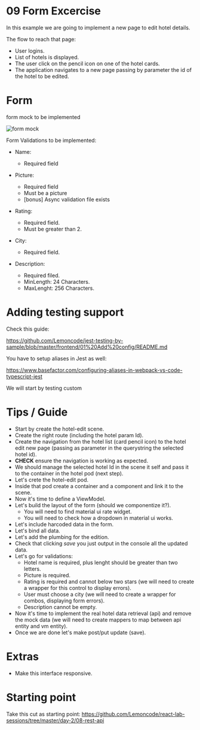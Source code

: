 # 09 Form Excercise

In this example we are going to implement a new page to edit hotel details.

The flow to reach that page:
  - User logins.
  - List of hotels is displayed.
  - The user click on the pencil icon on one of the hotel cards.
  - The application navigates to a new page passing by parameter the id of the hotel to be edited.

# Form

form mock to be implemented

![form mock](./content/form-mock.png)

Form Validations to be implemented:

- Name:
   - Required field
  
- Picture:
   - Required field
   - Must be a picture
   - [bonus] Async validation file exists
- Rating: 
   - Required field.
   - Must be greater than 2.
- City:
   - Required field.
- Description: 
   - Required filed.
   - MinLength: 24 Characters.
   - MaxLenght: 256 Characters.

# Adding testing support

Check this guide:

https://github.com/Lemoncode/jest-testing-by-sample/blob/master/frontend/01%20Add%20config/README.md

You have to setup aliases in Jest as well:

https://www.basefactor.com/configuring-aliases-in-webpack-vs-code-typescript-jest

We will start by testing custom 


# Tips / Guide

- Start by create the hotel-edit scene.
- Create the right route (including the hotel param Id).
- Create the navigation from the hotel list (card pencil
icon) to the hotel edit new page (passing as parameter in
the querystring the selected hotel id).
- **CHECK** ensure the navigation is working as expected.
- We should manage the selected hotel Id in the scene it
self and pass it to the container in the hotel pod (next step).
- Let's crete the hotel-edit pod.
- Inside that pod create a container and a component and
link it to the scene.
- Now it's time to define a ViewModel.
- Let's build the layout of the form (should we 
componentize it?).
  - You will need to find material ui rate widget.
  - You will need to check how a dropdown in material ui
  works.
- Let's include harcoded data in the form.
- Let's bind all data.
- Let's add the plumbing for the edition.
- Check that clicking _save_ you just output in the console
all the updated data.
- Let's go for validations:
   - Hotel name is required, plus lenght should be greater than two letters.
   - Picture is required.
   - Rating is required and cannot below two stars (we will need to create a wrapper for this control to display errors).
   - User must choose a city (we will need to create a wrapper for combos, displaying form errors).
   - Description cannot be empty.
- Now it's time to implement the real hotel data retrieval (api) and remove the mock data (we will
need to create mappers to map between api entity and vm entity).
- Once we are done let's make post/put update (save).

# Extras

- Make this interface responsive.

# Starting point

Take this cut as starting point: https://github.com/Lemoncode/react-lab-sessions/tree/master/day-2/08-rest-api
